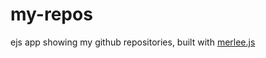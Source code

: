 # my-repos
ejs app showing my github repositories, built with [merlee.js](https://npmjs.com/package/merlee.js)
